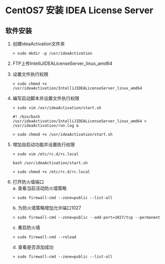 # CentOS7 安装 IDEA License Server

## 软件安装

1.  创建ideaActivation文件夹<br>

    ```命令
    > sudo mkdir -p /usr/ideaActivation
    ```

2.  FTP上传IntelliJIDEALicenseServer_linux_amd64<br>

3.  设置文件执行权限<br>

    ```命令
    > sudo chmod +x /usr/ideaActivation/IntelliJIDEALicenseServer_linux_amd64
    ```

4.  编写启动脚本并设置文件执行权限<br>

    ```命令
    > sudo vim /usr/ideaActivation/start.sh
    ```

    ```内容
    #! /bin/bash
    /usr/ideaActivation/IntelliJIDEALicenseServer_linux_amd64 > /usr/ideaActivation/run.log &
    ```

    ```命令
    > sudo chmod +x /usr/ideaActivation/start.sh
    ```

5.  增加自启动功能并设置执行权限<br>

    ```命令
    > sudo vim /etc/rc.d/rc.local
    ```

    ```内容
    bash /usr/ideaActivation/start.sh
    ```

    ```命令
    > sudo chmod +x /etc/rc.d/rc.local
    ```

6.  打开防火墙端口<br>
    a. 查看当前活动防火墙策略<br>

    ```命令
    > sudo firewall-cmd --zone=public --list-all
    ```

    b. 为防火墙策略增加允许端口1027<br>

    ```命令
    > sudo firewall-cmd --zone=public --add-port=1027/tcp --permanent
    ```

    c. 重启防火墙<br>

    ```命令
    > sudo firewall-cmd --reload
    ```

    d. 查看是否添加成功<br>

    ```命令
    > sudo firewall-cmd --zone=public --list-all
    ```
